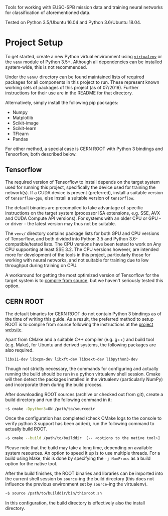 Tools for working with EUSO-SPB mission data and training neural networks for classification of aforementioned data.

Tested on Python 3.5/Ubuntu 16.04 and Python 3.6/Ubuntu 18.04.

# Project Setup

To get started, create a new Python virtual environment using [`virtualenv`](https://virtualenv.pypa.io/en/latest/) 
or the [`venv`](https://docs.python.org/3/library/venv.html) module of Python 3.5+. Although all dependencies can be 
installed system-wide, this is not recommended.

Under the `venv/` directory can be found maintained lists of required packages for all components in this project to run. 
These represent known working sets of packages of this project (as of 07/2019). Further instructions for their use are 
in the README for that directory.

Alternatively, simply install the following pip packages:

- Numpy
- Matplotlib
- Scikit-image
- Scikit-learn
- TFlearn
- Pandas

For either method, a special case is CERN ROOT with Python 3 bindings and Tensorflow, both described below.

## Tensorflow

The required version of Tensorflow to install depends on the target system used for running this project, specifically 
the device used for training the network(s). If a CUDA device is present (preferred), install a suitable version of 
`tensorflow-gpu`, else install a suitable version of `tensorflow`. 

The default binaries are precompiled to take advantage of specific instructions on the target system (processor ISA 
extensions, e.g. SSE, AVX and CUDA Compute API versions). For systems with an older CPU or GPU - or driver - the latest 
version may thus not be suitable. 

The `venv/` directory contains package lists for both GPU and CPU versions of Tensorflow, and both divided into 
Python 3.5 and Python 3.6-compatible/tested lists. The CPU versions have been tested to work on Any CPU supporting 
at least SSE 3.2. The CPU versions however, are intended more for development of the tools in this project, particularly 
those for working with neural networks, and not suitable for training due to low throughput during training on CPU.

A workaround for getting the most optimized version of Tensorflow for the target system is to [compile from source](https://www.tensorflow.org/install/source), 
but we haven't seriously tested this option.

## CERN ROOT

The default binaries for CERN ROOT do not contain Python 3 bindings as of the time of writing this guide. As a result, 
the preferred method to setup ROOT is to compile from source following the instructions at the 
[project website](https://root.cern.ch/building-root).

Apart from CMake and a suitable C++ compiler (e.g. g++) and build tool (e.g. Make), for Ubuntu and derived systems, 
the following packages are also required.

`libx11-dev libxpm-dev libxft-dev libxext-dev libpython3-dev`

Though not strictly necessary, the commands for configuring and actually running the build should be run in a python 
virtualenv shell session. Cmake will then detect the packages installed in the virtualenv (particularly NumPy) and 
incorporate them during the build process.

After downloading ROOT sources (archive or checked out from git), create a build directory and run the following 
command in it:

```bash
~$ cmake -Dpython3=ON /path/to/sourcedir
```

Once the configuration has completed (check CMake logs to the console to verify python 3 support has been added), run 
the following command to actually build ROOT.

```bash
~$ cmake --build /path/to/builddir  [-- <options to the native tool>]
```

Please note that the build may take a long time, depending on available system resources. An option to speed it up is 
to use multiple threads. For a build using Make, this is done by specifying the `-j NumProcs` as a build option for 
the native tool.

After the build finishes, the ROOT binaries and libraries can be imported into the current shell session by 
`source`-ing the build directory (this does not influence the previous environment set by `source`-ing the virtualenv).

```bash
~$ source /path/to/builddir/bin/thisroot.sh
```

In this configuration, the build directory is effectively also the install directory.
